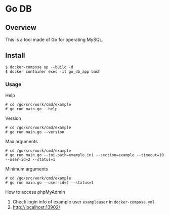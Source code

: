# Go DB

## Overview
This is a tool made of Go for operating MySQL.

## Install
```shell
$ docker-compose up --build -d
$ docker container exec -it go_db_app bash
```

### Usage
Help
```shell
# cd /go/src/work/cmd/example
# go run main.go --help
```

Version
```shell
# cd /go/src/work/cmd/example
# go run main.go --version
```

Max arguments
```shell
# cd /go/src/work/cmd/example
# go run main.go --ini-path=example.ini --section=example --timeout=10 --user-id=2 --status=1
```
Minimum arguments
```shell
# cd /go/src/work/cmd/example
# go run main.go --user-id=2 --status=1
```

How to access phpMyAdmin
1. Check login info of example user `exampleuser` in `docker-compose.yml`
2. [http://localhost:13902/](http://localhost:13902/)
